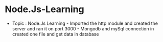 # Node.Js-Learning

- Topic : Node.Js Learning
        - Imported the http module and created the server and ran it on port 3000
        - Mongodb and mySql connection in created one file and get data in database
        